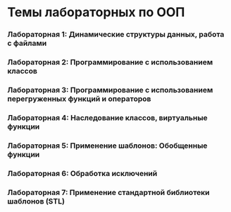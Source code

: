 # Темы лабораторных по ООП
### Лабораторная 1: Динамические структуры данных, работа с файлами  
### Лабораторная 2: Программирование с использованием классов  
### Лабораторная 3: Программирование с использованием перегруженных функций и операторов  
### Лабораторная 4: Наследование классов, виртуальные функции  
### Лабораторная 5: Применение шаблонов: Обобщенные функции    
### Лабораторная 6: Обработка исключений  
### Лабораторная 7: Применение стандартной библиотеки шаблонов (STL)  
